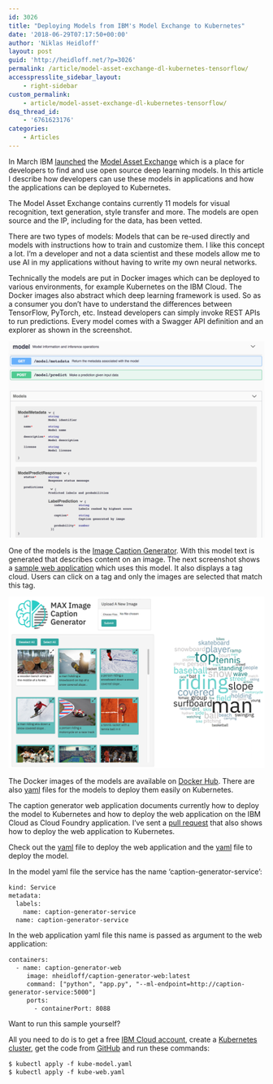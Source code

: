 ```yaml
---
id: 3026
title: "Deploying Models from IBM's Model Exchange to Kubernetes"
date: '2018-06-29T07:17:50+00:00'
author: 'Niklas Heidloff'
layout: post
guid: 'http://heidloff.net/?p=3026'
permalink: /article/model-asset-exchange-dl-kubernetes-tensorflow/
accesspresslite_sidebar_layout:
    - right-sidebar
custom_permalink:
    - article/model-asset-exchange-dl-kubernetes-tensorflow/
dsq_thread_id:
    - '6761623176'
categories:
    - Articles
---
```


In March IBM [launched](https://developer.ibm.com/code/2018/03/20/igniting-a-community-around-deep-learning-models-with-model-asset-exchange-max/) the [Model Asset Exchange](https://developer.ibm.com/code/exchanges/models/) which is a place for developers to find and use open source deep learning models. In this article I describe how developers can use these models in applications and how the applications can be deployed to Kubernetes.

The Model Asset Exchange contains currently 11 models for visual recognition, text generation, style transfer and more. The models are open source and the IP, including for the data, has been vetted.

There are two types of models: Models that can be re-used directly and models with instructions how to train and customize them. I like this concept a lot. I’m a developer and not a data scientist and these models allow me to use AI in my applications without having to write my own neural networks.

Technically the models are put in Docker images which can be deployed to various environments, for example Kubernetes on the IBM Cloud. The Docker images also abstract which deep learning framework is used. So as a consumer you don’t have to understand the differences between TensorFlow, PyTorch, etc. Instead developers can simply invoke REST APIs to run predictions. Every model comes with a Swagger API definition and an explorer as shown in the screenshot.

![image](/assets/img/2018/06/max-caption-generator-swagger.png)

One of the models is the [Image Caption Generator](https://github.com/IBM/MAX-Image-Caption-Generator). With this model text is generated that describes content on an image. The next screenshot shows a [sample web application](https://github.com/IBM/MAX-Image-Caption-Generator-Web-App) which uses this model. It also displays a tag cloud. Users can click on a tag and only the images are selected that match this tag.

![image](/assets/img/2018/06/max-caption-generator.png)

The Docker images of the models are available on [Docker Hub](https://hub.docker.com/u/codait/). There are also [yaml](https://github.com/IBM/MAX-Image-Caption-Generator/blob/master/image-caption-generator.yaml) files for the models to deploy them easily on Kubernetes.

The caption generator web application documents currently how to deploy the model to Kubernetes and how to deploy the web application on the IBM Cloud as Cloud Foundry application. I’ve sent a [pull request](https://github.com/IBM/MAX-Image-Caption-Generator-Web-App/pull/31) that also shows how to deploy the web application to Kubernetes.

Check out the [yaml](https://github.com/nheidloff/MAX-Image-Caption-Generator-Web-App/blob/kubernetes-cli/kube-web.yaml) file to deploy the web application and the [yaml](https://github.com/nheidloff/MAX-Image-Caption-Generator-Web-App/blob/kubernetes-cli/kube-model.yaml) file to deploy the model.

In the model yaml file the service has the name ‘caption-generator-service’:

```
kind: Service
metadata:
  labels:
    name: caption-generator-service
  name: caption-generator-service
```

In the web application yaml file this name is passed as argument to the web application:

```
containers:
  - name: caption-generator-web
     image: nheidloff/caption-generator-web:latest
     command: ["python", "app.py", "--ml-endpoint=http://caption-generator-service:5000"]
     ports:
       - containerPort: 8088
```

Want to run this sample yourself?

All you need to do is to get a free [IBM Cloud account](https://ibm.biz/nheidloff), create a [Kubernetes cluster](https://console.bluemix.net/containers-kubernetes/catalog/cluster), get the code from [GitHub](https://github.com/nheidloff/MAX-Image-Caption-Generator-Web-App/tree/kubernetes-cli) and run these commands:

```
$ kubectl apply -f kube-model.yaml
$ kubectl apply -f kube-web.yaml 
```